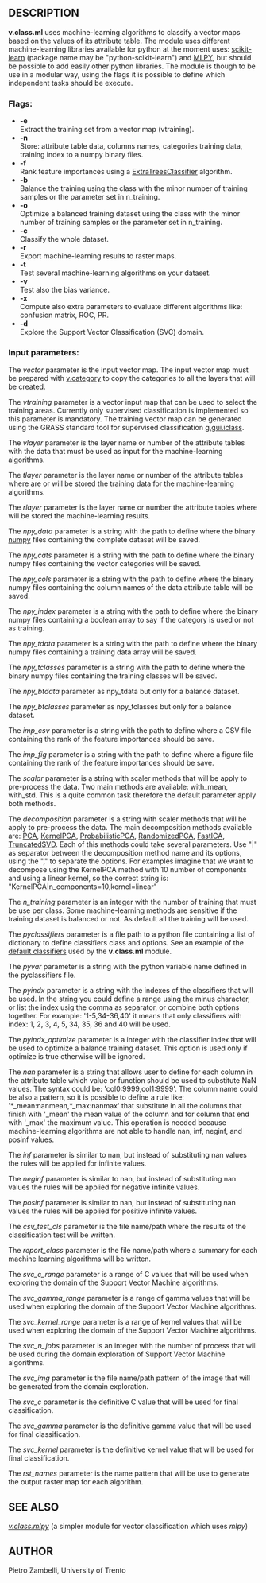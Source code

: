 ## DESCRIPTION

**v.class.ml** uses machine-learning algorithms to classify a vector
maps based on the values of its attribute table. The module uses
different machine-learning libraries available for python at the moment
uses: [scikit-learn](https://scikit-learn.org/) (package name may be
"python-scikit-learn") and [MLPY](https://mlpy.sourceforge.net/), but
should be possible to add easily other python libraries. The module is
though to be use in a modular way, using the flags it is possible to
define which independent tasks should be execute.

### Flags:

- **-e**  
    Extract the training set from a vector map (vtraining).
- **-n**  
    Store: attribute table data, columns names, categories training
    data, training index to a numpy binary files.
- **-f**  
    Rank feature importances using a
    [ExtraTreesClassifier](https://scikit-learn.org/stable/modules/generated/sklearn.ensemble.ExtraTreesClassifier.html)
    algorithm.
- **-b**  
    Balance the training using the class with the minor number of
    training samples or the parameter set in n\_training.
- **-o**  
    Optimize a balanced training dataset using the class with the minor
    number of training samples or the parameter set in n\_training.
- **-c**  
    Classify the whole dataset.
- **-r**  
    Export machine-learning results to raster maps.
- **-t**  
    Test several machine-learning algorithms on your dataset.
- **-v**  
    Test also the bias variance.
- **-x**  
    Compute also extra parameters to evaluate different algorithms like:
    confusion matrix, ROC, PR.
- **-d**  
    Explore the Support Vector Classification (SVC) domain.

### Input parameters:

The *vector* parameter is the input vector map. The input vector map
must be prepared with
[v.category](https://grass.osgeo.org/grass-stable/manuals/grass.osgeo.org/grass-stable/manuals/v.category.html)
to copy the categories to all the layers that will be created.

The *vtraining* parameter is a vector input map that can be used to
select the training areas. Currently only supervised classification is
implemented so this parameter is mandatory. The training vector map can
be generated using the GRASS standard tool for supervised classification
[g.gui.iclass](https://grass.osgeo.org/grass-stable/manuals/g.gui.iclass.html).

The *vlayer* parameter is the layer name or number of the attribute
tables with the data that must be used as input for the machine-learning
algorithms.

The *tlayer* parameter is the layer name or number of the attribute
tables where are or will be stored the training data for the
machine-learning algorithms.

The *rlayer* parameter is the layer name or number the attribute tables
where will be stored the machine-learning results.

The *npy\_data* parameter is a string with the path to define where the
binary [numpy](http://www.numpy.org//) files containing the complete
dataset will be saved.

The *npy\_cats* parameter is a string with the path to define where the
binary numpy files containing the vector categories will be saved.

The *npy\_cols* parameter is a string with the path to define where the
binary numpy files containing the column names of the data attribute
table will be saved.

The *npy\_index* parameter is a string with the path to define where the
binary numpy files containing a boolean array to say if the category is
used or not as training.

The *npy\_tdata* parameter is a string with the path to define where the
binary numpy files containing a training data array will be saved.

The *npy\_tclasses* parameter is a string with the path to define where
the binary numpy files containing the training classes will be saved.

The *npy\_btdata* parameter as npy\_tdata but only for a balance
dataset.

The *npy\_btclasses* parameter as npy\_tclasses but only for a balance
dataset.

The *imp\_csv* parameter is a string with the path to define where a CSV
file containing the rank of the feature importances should be save.

The *imp\_fig* parameter is a string with the path to define where a
figure file containing the rank of the feature importances should be
save.

The *scalar* parameter is a string with scaler methods that will be
apply to pre-process the data. Two main methods are available:
with\_mean, with\_std. This is a quite common task therefore the default
parameter apply both methods.

The *decomposition* parameter is a string with scaler methods that will
be apply to pre-process the data. The main decomposition methods
available are:
[PCA](https://scikit-learn.org/stable/modules/generated/sklearn.decomposition.PCA.html),
[KernelPCA](https://scikit-learn.org/stable/modules/generated/sklearn.decomposition.KernelPCA.html),
[ProbabilisticPCA](https://web.archive.org/web/20150621181931/https://scikit-learn.org/0.14/modules/generated/sklearn.decomposition.ProbabilisticPCA.html),
[RandomizedPCA](https://scikit-learn.org/0.17/modules/generated/sklearn.decomposition.RandomizedPCA.html),
[FastICA](https://scikit-learn.org/stable/modules/generated/sklearn.decomposition.FastICA.html),
[TruncatedSVD](https://scikit-learn.org/stable/modules/generated/sklearn.decomposition.TruncatedSVD.html).
Each of this methods could take several parameters. Use "|" as separator
between the decomposition method name and its options, using the "," to
separate the options. For examples imagine that we want to decompose
using the KernelPCA method with 10 number of components and using a
linear kernel, so the correct string is:
"KernelPCA|n\_components=10,kernel=linear"

The *n\_training* parameter is an integer with the number of training
that must be use per class. Some machine-learning methods are sensitive
if the training dataset is balanced or not. As default all the training
will be used.

The *pyclassifiers* parameter is a file path to a python file containing
a list of dictionary to define classifiers class and options. See an
example of the [default
classifiers](https://github.com/OSGeo/grass-addons/blob/grass8/src/vector/v.class.ml/ml_classifiers.py)
used by the **v.class.ml** module.

The *pyvar* parameter is a string with the python variable name defined
in the pyclassifiers file.

The *pyindx* parameter is a string with the indexes of the classifiers
that will be used. In the string you could define a range using the
minus character, or list the index usig the comma as separator, or
combine both options together. For example: '1-5,34-36,40' it means that
only classifiers with index: 1, 2, 3, 4, 5, 34, 35, 36 and 40 will be
used.

The *pyindx\_optimize* parameter is a integer with the classifier index
that will be used to optimize a balance training dataset. This option is
used only if optimize is true otherwise will be ignored.

The *nan* parameter is a string that allows user to define for each
column in the attribute table which value or function should be used to
substitute NaN values. The syntax could be: 'col0:9999,col1:9999'. The
column name could be also a pattern, so it is possible to define a rule
like: '\*\_mean:nanmean,\*\_max:nanmax' that substitute in all the
columns that finish with '\_mean' the mean value of the column and for
column that end with '\_max' the maximum value. This operation is needed
because machine-learning algorithms are not able to handle nan, inf,
neginf, and posinf values.

The *inf* parameter is similar to nan, but instead of substituting nan
values the rules will be applied for infinite values.

The *neginf* parameter is similar to nan, but instead of substituting
nan values the rules will be applied for negative infinite values.

The *posinf* parameter is similar to nan, but instead of substituting
nan values the rules will be applied for positive infinite values.

The *csv\_test\_cls* parameter is the file name/path where the results
of the classification test will be written.

The *report\_class* parameter is the file name/path where a summary for
each machine learning algorithms will be written.

The *svc\_c\_range* parameter is a range of C values that will be used
when exploring the domain of the Support Vector Machine algorithms.

The *svc\_gamma\_range* parameter is a range of gamma values that will
be used when exploring the domain of the Support Vector Machine
algorithms.

The *svc\_kernel\_range* parameter is a range of kernel values that will
be used when exploring the domain of the Support Vector Machine
algorithms.

The *svc\_n\_jobs* parameter is an integer with the number of process
that will be used during the domain exploration of Support Vector
Machine algorithms.

The *svc\_img* parameter is the file name/path pattern of the image that
will be generated from the domain exploration.

The *svc\_c* parameter is the definitive C value that will be used for
final classification.

The *svc\_gamma* parameter is the definitive gamma value that will be
used for final classification.

The *svc\_kernel* parameter is the definitive kernel value that will be
used for final classification.

The *rst\_names* parameter is the name pattern that will be use to
generate the output raster map for each algorithm.

## SEE ALSO

*[v.class.mlpy](v.class.mlpy.md)* (a simpler module for vector
classification which uses *mlpy*)

## AUTHOR

Pietro Zambelli, University of Trento
